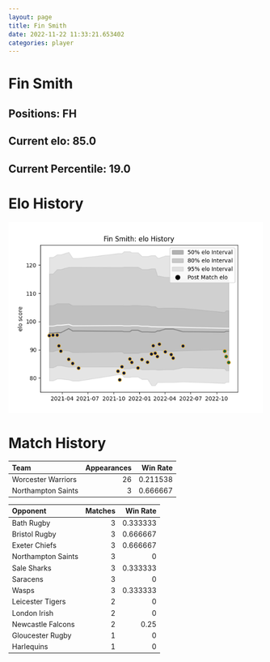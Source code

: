 ```yaml
---  
layout: page  
title: Fin Smith  
date: 2022-11-22 11:33:21.653402  
categories: player  
---
```

# Fin Smith

## Positions: FH

## Current elo: 85.0

## Current Percentile: 19.0

# Elo History


![elo history](history_FinSmith.png)
# Match History


| Team               |   Appearances |   Win Rate |
|:-------------------|--------------:|-----------:|
| Worcester Warriors |            26 |   0.211538 |
| Northampton Saints |             3 |   0.666667 |

| Opponent           |   Matches |   Win Rate |
|:-------------------|----------:|-----------:|
| Bath Rugby         |         3 |   0.333333 |
| Bristol Rugby      |         3 |   0.666667 |
| Exeter Chiefs      |         3 |   0.666667 |
| Northampton Saints |         3 |   0        |
| Sale Sharks        |         3 |   0.333333 |
| Saracens           |         3 |   0        |
| Wasps              |         3 |   0.333333 |
| Leicester Tigers   |         2 |   0        |
| London Irish       |         2 |   0        |
| Newcastle Falcons  |         2 |   0.25     |
| Gloucester Rugby   |         1 |   0        |
| Harlequins         |         1 |   0        |